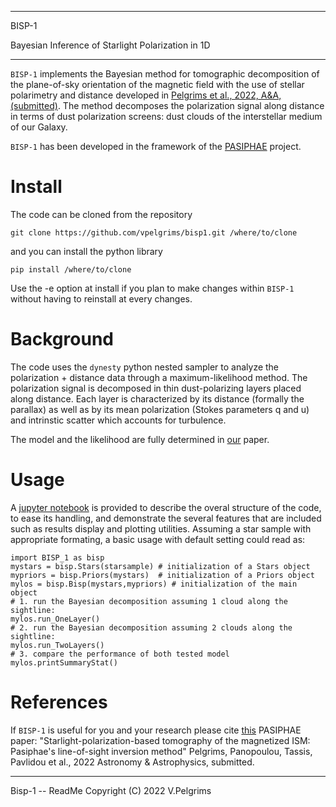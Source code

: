 ***
BISP-1

Bayesian Inference of Starlight Polarization in 1D

***


``BISP-1`` implements the Bayesian method for tomographic decomposition of the plane-of-sky orientation of the magnetic field with the use of stellar polarimetry and distance developed in [Pelgrims et al., 2022, A&A, (submitted)](https://arxiv.org/abs/2208.02278). The method decomposes the polarization signal along distance in terms of dust polarization screens: dust clouds of the interstellar medium of our Galaxy.

``BISP-1`` has been developed in the framework of the [PASIPHAE](https://pasiphae.science) project.

Install
=======

The code can be cloned from the repository

```
git clone https://github.com/vpelgrims/bisp1.git /where/to/clone
```

and you can install the python library

```
pip install /where/to/clone
```

Use the -e option at install if you plan to make changes within ``BISP-1`` without having to reinstall at every changes.


Background
==========

The code uses the ``dynesty`` python nested sampler to analyze the polarization + distance data through a maximum-likelihood method. The polarization signal is decomposed in thin dust-polarizing layers placed along distance. Each layer is characterized by its distance (formally the parallax) as well as by its mean polarization (Stokes parameters q and u) and intrinstic scatter which accounts for turbulence.

The model and the likelihood are fully determined in [our](https://arxiv.org/abs/2208.02278) paper.


Usage
=====

A [jupyter notebook](https://github.com/vpelgrims/Bisp_1/blob/main/tests/Usage_Tutorial.ipynb) is provided to describe the overal structure of the code, to ease its handling, and demonstrate the several features that are included such as results display and plotting utilities. Assuming a star sample with appropriate formating, a basic usage with default setting could read as:
```
import BISP_1 as bisp
mystars = bisp.Stars(starsample) # initialization of a Stars object
mypriors = bisp.Priors(mystars)  # initialization of a Priors object
mylos = bisp.Bisp(mystars,mypriors) # initialization of the main object
# 1. run the Bayesian decomposition assuming 1 cloud along the sightline:
mylos.run_OneLayer()
# 2. run the Bayesian decomposition assuming 2 clouds along the sightline:
mylos.run_TwoLayers()
# 3. compare the performance of both tested model
mylos.printSummaryStat()
```


References
==========

If ``BISP-1`` is useful for you and your research please cite [this](https://arxiv.org/abs/2208.02278) PASIPHAE paper:
"Starlight-polarization-based tomography of the magnetized ISM: Pasiphae's line-of-sight inversion method"
Pelgrims, Panopoulou, Tassis, Pavlidou et al., 2022 Astronomy & Astrophysics, submitted.

---
Bisp-1 -- ReadMe
Copyright (C) 2022 V.Pelgrims
